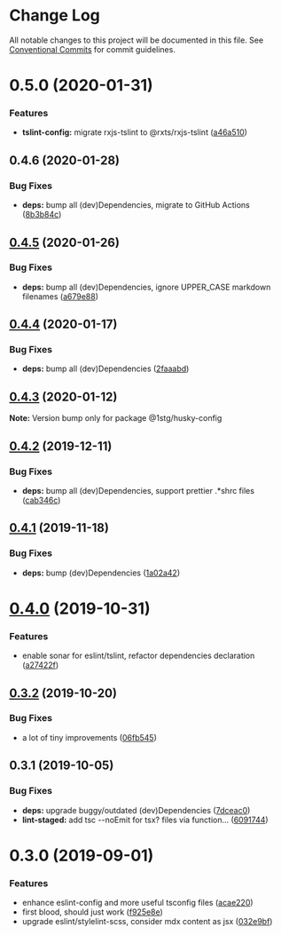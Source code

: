 # Change Log

All notable changes to this project will be documented in this file.
See [Conventional Commits](https://conventionalcommits.org) for commit guidelines.

# 0.5.0 (2020-01-31)


### Features

* **tslint-config:** migrate rxjs-tslint to @rxts/rxjs-tslint ([a46a510](https://github.com/1stG/configs/commit/a46a510829a8eacbdda062223e2fd7749a899779))





## 0.4.6 (2020-01-28)


### Bug Fixes

* **deps:** bump all (dev)Dependencies, migrate to GitHub Actions ([8b3b84c](https://github.com/1stG/configs/commit/8b3b84cdba15439891bb5650d11dbac51ceb8eca))





## [0.4.5](https://github.com/1stG/configs/compare/@1stg/husky-config@0.4.4...@1stg/husky-config@0.4.5) (2020-01-26)


### Bug Fixes

* **deps:** bump all (dev)Dependencies, ignore UPPER_CASE markdown filenames ([a679e88](https://github.com/1stG/configs/commit/a679e88b31383b94d889a9a7de9aff1b14d2e91c))





## [0.4.4](https://github.com/1stG/configs/compare/@1stg/husky-config@0.4.3...@1stg/husky-config@0.4.4) (2020-01-17)


### Bug Fixes

* **deps:** bump all (dev)Dependencies ([2faaabd](https://github.com/1stG/configs/commit/2faaabd1de4072bbad92a891457c714aec468f99))





## [0.4.3](https://github.com/1stG/configs/compare/@1stg/husky-config@0.4.2...@1stg/husky-config@0.4.3) (2020-01-12)

**Note:** Version bump only for package @1stg/husky-config





## [0.4.2](https://github.com/1stG/configs/compare/@1stg/husky-config@0.4.1...@1stg/husky-config@0.4.2) (2019-12-11)


### Bug Fixes

* **deps:** bump all (dev)Dependencies, support prettier .*shrc files ([cab346c](https://github.com/1stG/configs/commit/cab346c8d6b41197bfddc2ff408e92e58816661d))





## [0.4.1](https://github.com/1stG/configs/compare/@1stg/husky-config@0.4.0...@1stg/husky-config@0.4.1) (2019-11-18)


### Bug Fixes

* **deps:** bump (dev)Dependencies ([1a02a42](https://github.com/1stG/configs/commit/1a02a42ea2b786a8f59c46214fc05e82291febd4))





# [0.4.0](https://github.com/1stG/configs/compare/@1stg/husky-config@0.3.2...@1stg/husky-config@0.4.0) (2019-10-31)


### Features

* enable sonar for eslint/tslint, refactor dependencies declaration ([a27422f](https://github.com/1stG/configs/commit/a27422fa05e87f5d3800ca63a4c7ef3ba052b715))





## [0.3.2](https://github.com/1stG/configs/compare/@1stg/husky-config@0.3.1...@1stg/husky-config@0.3.2) (2019-10-20)


### Bug Fixes

* a lot of tiny improvements ([06fb545](https://github.com/1stG/configs/commit/06fb545d9687e6da47b3e367bdb1b89553fc3c86))





## 0.3.1 (2019-10-05)


### Bug Fixes

* **deps:** upgrade buggy/outdated (dev)Dependencies ([7dceac0](https://github.com/1stG/configs/commit/7dceac0))
* **lint-staged:** add tsc --noEmit for tsx? files via function... ([6091744](https://github.com/1stG/configs/commit/6091744))





# 0.3.0 (2019-09-01)


### Features

* enhance eslint-config and more useful tsconfig files ([acae220](https://github.com/1stG/configs/commit/acae220))
* first blood, should just work ([f925e8e](https://github.com/1stG/configs/commit/f925e8e))
* upgrade eslint/stylelint-scss, consider mdx content as jsx ([032e9bf](https://github.com/1stG/configs/commit/032e9bf))
